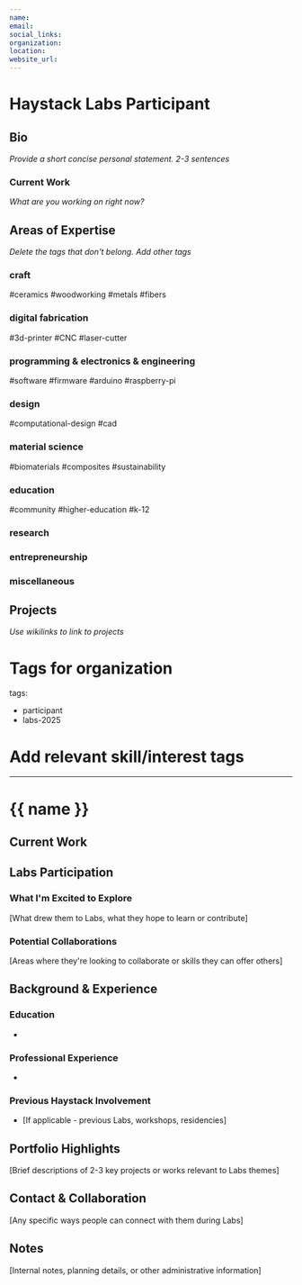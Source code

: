 ```yaml
---
name: 
email: 
social_links: 
organization: 
location: 
website_url:
---
```

# Haystack Labs Participant 

## Bio
*Provide a short concise personal statement. 2-3 sentences*

### Current Work 
*What are you working on right now?*

## Areas of Expertise
*Delete the tags that don't belong. Add other tags*
### craft
#ceramics #woodworking #metals #fibers
### digital fabrication 
#3d-printer #CNC #laser-cutter
### programming & electronics & engineering 
#software #firmware #arduino #raspberry-pi
### design 
#computational-design #cad 
### material science 
#biomaterials #composites #sustainability
### education 
#community #higher-education #k-12 
### research 

### entrepreneurship 

### miscellaneous 


## Projects 
*Use wikilinks to link to projects*



# Tags for organization
tags:
  - participant
  - labs-2025
  # Add relevant skill/interest tags
---

# {{ name }}

## Current Work



## Labs Participation

### What I'm Excited to Explore

[What drew them to Labs, what they hope to learn or contribute]

### Potential Collaborations

[Areas where they're looking to collaborate or skills they can offer others]

## Background & Experience

### Education
- 

### Professional Experience
- 

### Previous Haystack Involvement
- [If applicable - previous Labs, workshops, residencies]

## Portfolio Highlights

[Brief descriptions of 2-3 key projects or works relevant to Labs themes]

## Contact & Collaboration

[Any specific ways people can connect with them during Labs]

## Notes

[Internal notes, planning details, or other administrative information]
```